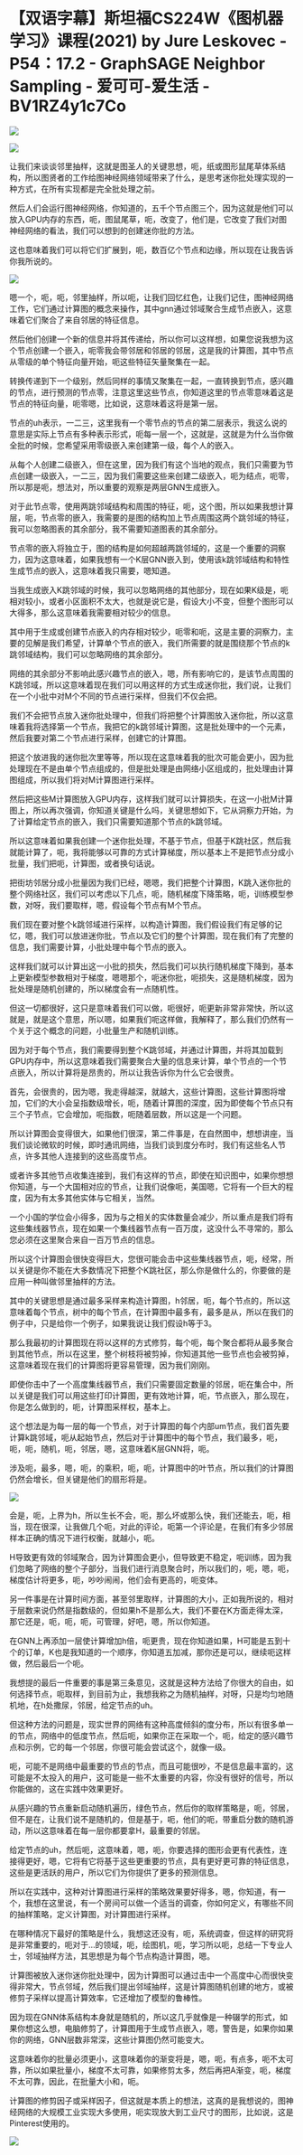 # 【双语字幕】斯坦福CS224W《图机器学习》课程(2021) by Jure Leskovec - P54：17.2 - GraphSAGE Neighbor Sampling - 爱可可-爱生活 - BV1RZ4y1c7Co

![](img/facb865f5da38d4b60f0caf8ea2f387f_0.png)

![](img/facb865f5da38d4b60f0caf8ea2f387f_1.png)

让我们来谈谈邻里抽样，这就是图圣人的关键思想，呃，纸或图形鼠尾草体系结构，所以图贤者的工作给图神经网络领域带来了什么，是思考迷你批处理实现的一种方式，在所有实现都是完全批处理之前。

然后人们会运行图神经网络，你知道的，五千个节点图三个，因为这就是他们可以放入GPU内存的东西，呃，图鼠尾草，呃，改变了，他们是，它改变了我们对图神经网络的看法，我们可以想到的创建迷你批的方法。

这也意味着我们可以将它们扩展到，呃，数百亿个节点和边缘，所以现在让我告诉你我所说的。

![](img/facb865f5da38d4b60f0caf8ea2f387f_3.png)

嗯一个，呃，呃，邻里抽样，所以呃，让我们回忆红色，让我们记住，图神经网络工作，它们通过计算图的概念来操作，其中gnn通过邻域聚合生成节点嵌入，这意味着它们聚合了来自邻居的特征信息。

然后他们创建一个新的信息并将其传递给，所以你可以这样想，如果您说我想为这个节点创建一个嵌入，呃零我会带邻居和邻居的邻居，这是我的计算图，其中节点从零级的单个特征向量开始，呃这些特征矢量聚集在一起。

转换传递到下一个级别，然后同样的事情又聚集在一起，一直转换到节点，感兴趣的节点，进行预测的节点零，注意这里这些节点，你知道这里的节点零意味着这是节点的特征向量，呃零嗯，比如说，这意味着这将是第一层。

节点的uh表示，一二三，这里我有一个零节点的节点的第二层表示，我这么说的意思是实际上节点有多种表示形式，呃每一层一个，这就是，这就是为什么当你做全批的时候，您希望采用零级嵌入来创建第一级，每个人的嵌入。

从每个人创建二级嵌入，但在这里，因为我们有这个当地的观点，我们只需要为节点创建一级嵌入，一二三，因为我们需要这些来创建二级嵌入，呃为结点，呃零，所以那是呃，想法对，所以重要的观察是两层GNN生成嵌入。

对于此节点零，使用两跳邻域结构和周围的特征，呃，这个图，所以如果我想计算层，呃，节点零的嵌入，我需要的是图的结构加上节点周围这两个跳邻域的特征，我可以忽略图表的其余部分，我不需要知道图表的其余部分。

节点零的嵌入将独立于，图的结构是如何超越两跳邻域的，这是一个重要的洞察力，因为这意味着，如果我想有一个K层GNN嵌入到，使用该k跳邻域结构和特性生成节点的嵌入，这意味着我只需要，嗯知道。

当我生成嵌入K跳邻域的时候，我可以忽略网络的其他部分，现在如果K级是，呃相对较小，或者小区面积不太大，也就是说它是，假设大小不变，但整个图形可以大得多，那么这意味着我需要相对较少的信息。

其中用于生成或创建节点嵌入的内存相对较少，呃零和呃，这是主要的洞察力，主要的见解是我们希望，计算单个节点的嵌入，我们所需要的就是围绕那个节点的k跳邻域结构，我们可以忽略网络的其余部分。

网络的其余部分不影响此感兴趣节点的嵌入，嗯，所有影响它的，是该节点周围的K跳邻域，所以这意味着现在我们可以用这样的方式生成迷你批，我们说，让我们在一个小批中对M个不同的节点进行采样，但我们不仅会把。

我们不会把节点放入迷你批处理中，但我们将把整个计算图放入迷你批，所以这意味着我将选择第一个节点，我把它的k跳邻域计算图，这是批处理中的一个元素，然后我要对第二个节点进行采样，创建它的计算图。

把这个放进我的迷你批次里等等，所以现在这意味着我的批次可能会更小，因为批处理现在不是由单个节点组成的，但是批处理是由网络小区组成的，批处理由计算图组成，所以我们将对M计算图进行采样。

然后把这些M计算图放入GPU内存，这样我们就可以计算损失，在这一小批M计算图上，所以再次强调，你知道关键是什么吗，关键思想如下，它从洞察力开始，为了计算给定节点的嵌入，我们只需要知道那个节点的k跳邻域。

所以这意味着如果我创建一个迷你批处理，不基于节点，但基于K跳社区，然后我就能计算了，呃，我将能够以可靠的方式计算梯度，所以基本上不是把节点分成小批量，我们把呃，计算图，或者换句话说。

把街坊邻居分成小批量因为我们已经，嗯嗯，我们把整个计算图，K跳入迷你批的整个网络社区，我们可以考虑以下几点，呃，随机梯度下降策略，呃，训练模型参数，对呀，我们要取样，嗯，假设每个节点有M个节点。

我们现在要对整个k跳邻域进行采样，以构造计算图，我们假设我们有足够的记忆，嗯，我们可以放进迷你批，节点以及它们的整个计算图，现在我们有了完整的信息，我们需要计算，小批处理中每个节点的嵌入。

这样我们就可以计算出这一小批的损失，然后我们可以执行随机梯度下降到，基本上更新模型参数相对于梯度，嗯嗯那个，呃迷你批，呃损失，这是随机梯度，因为批处理是随机创建的，所以梯度会有一点随机性。

但这一切都很好，这只是意味着我们可以做，呃很好，呃更新非常非常快，所以这就是，就是这个意思，所以嗯，如果我们呃这样做，我解释了，那么我们仍然有一个关于这个概念的问题，小批量生产和随机训练。

因为对于每个节点，我们需要得到整个K跳邻域，并通过计算图，并将其加载到GPU内存中，所以这意味着我们需要聚合大量的信息来计算，单个节点的一个节点嵌入，所以计算将是昂贵的，所以让我告诉你为什么它会很贵。

首先，会很贵的，因为嗯，我走得越深，就越大，这些计算图，这些计算图将增加，它们的大小会呈指数级增长，呃，随着计算图的深度，因为即使每个节点只有三个子节点，它会增加，呃指数，呃随着层数，所以这是一个问题。

所以计算图会变得很大，如果他们很深，第二件事是，在自然图中，想想讲座，当我们谈论微软的时候，即时通讯网络，当我们谈到度分布时，我们有这些名人节点，许多其他人连接到的这些高度节点。

或者许多其他节点收集连接到，我们有这样的节点，即使在知识图中，如果你想想你知道，与一个大国相对应的节点，让我们说像呃，美国嗯，它将有一个巨大的程度，因为有太多其他实体与它相关，当然。

一个小国的学位会小得多，因为与之相关的实体数量会减少，所以重点是我们将有这些集线器节点，现在如果一个集线器节点有一百万度，这没什么不寻常的，那么您必须在这里聚合来自一百万节点的信息。

所以这个计算图会很快变得巨大，您很可能会击中这些集线器节点，呃，经常，所以关键是你不能在大多数情况下把整个K跳社区，那么你是做什么的，你要做的是应用一种叫做邻里抽样的方法。

其中的关键思想是通过最多采样来构造计算图，h邻居，呃，每个节点的，所以这意味着每个节点，树中的每个节点，在计算图中最多有，最多是从，所以在我们的例子中，只是给你一个例子，如果我说让我们假设h等于3。

那么我最初的计算图现在将以这样的方式修剪，每个呃，每个聚合都将从最多聚合到其他节点，所以在这里，整个树枝将被剪掉，你知道其他一些节点也会被剪掉，这意味着现在我们的计算图将更容易管理，因为我们刚刚。

即使你击中了一个高度集线器节点，我们只需要固定数量的邻居，呃在集合中，所以关键是我们可以用这些打印计算图，更有效地计算，呃，节点嵌入，那么现在，你是怎么做到的，呃，计算图采样权，基本上。

这个想法是为每一层的每一个节点，对于计算图的每个内部um节点，我们首先要计算k跳邻域，呃从起始节点，然后对于计算图中的每个节点，我们最多，呃，呃，呃，随机，呃，邻居，嗯，这意味着K层GNN将，呃。

涉及呃，最多，嗯，呃，的乘积，呃，呃，计算图中的叶节点，所以我们的计算图仍然会增长，但关键是他们的扇形将是。



![](img/facb865f5da38d4b60f0caf8ea2f387f_5.png)

会是，呃，上界为h，所以生长不会，呃，那么坏或那么快，我们还能去，呃，相当，现在很深，让我做几个呃，对此的评论，呃第一个评论是，在我们有多少邻居样本正确的情况下进行权衡，就越小，呃。

H导致更有效的邻域聚合，因为计算图会更小，但导致更不稳定，呃训练，因为我们忽略了网络的整个子部分，当我们进行消息聚合时，所以我们的，呃，嗯，呃，梯度估计将更多，呃，吵吵闹闹，他们会有更高的，呃变体。

另一件事是在计算时间方面，甚至邻里取样，计算图的大小，正如我所说的，相对于层数来说仍然是指数级的，但如果h不是那么大，我们不要在K方面走得太深，那它还是，呃，呃，呃，可管理，好吧，嗯，所以你知道。

在GNN上再添加一层使计算增加h倍，呃更贵，现在你知道如果，H可能是五到十个的订单，K也是我知道的一个顺序，你知道五加减，那你还是可以，继续呃这样做，然后最后一个呃。

我想提的最后一件重要的事是第三条意见，这就是这种方法给了你很大的自由，如何选择节点，呃取样，到目前为止，我想我称之为随机抽样，对呀，只是均匀地随机地，在h处撒尿，邻居，给定节点的uh。

但这种方法的问题是，现实世界的网络有这种高度倾斜的度分布，所以有很多单一的节点，网络中的低度节点，然后呃，如果你正在采取一个，呃，给定的感兴趣节点和示例，它的每一个邻居，你很可能会尝试这个，就像一级。

呃，可能不是网络中最重要的节点的节点，而且可能很吵，不是信息最丰富的，这可能是不太投入的用户，这可能是一些不太重要的内容，你没有很好的信号，所以你能做的，这在实践中效果更好。

从感兴趣的节点重新启动随机遍历，绿色节点，然后你的取样策略是，呃，邻居，但不是在，让我们说不是随机的，但是基于，呃，他们的呃，带重启分数的随机游动，所以这意味着在每一层你都要拿H，最重要的邻居。

给定节点的uh，然后呃，这意味着，嗯，呃，你要选择的图形会更有代表性，连接得更好，嗯，它将有它将基于这些更重要的节点，具有更好更可靠的特征信息，这些是更活跃的用户，所以它们为你提供了更多的预测信息。

所以在实践中，这种对计算图进行采样的策略效果要好得多，嗯，你知道，有一个，我想在这里说，有一个房间可以做一个适当的调查，你如何定义，有哪些不同的抽样策略，定义计算图，对计算图进行采样。

在哪种情况下最好的策略是什么，我想这还没有，呃，系统调查，但这样的研究将是非常重要的，呃对于…的领域，呃，绘图机，呃，学习所以呃，总结一下专业人士，邻域抽样方法，其思想是为每个节点构造计算图，嗯。

计算图被放入迷你迷你批处理中，因为计算图可以通过击中一个高度中心而很快变得非常大，节点邻域，然后我们提出邻域抽样，这是计算图随机创建的地方，或被修剪子采样以提高计算效率，它还增加了模型的鲁棒性。

因为现在GNN体系结构本身就是随机的，所以这几乎就像是一种辍学的形式，如果你想这么想，电脑修剪了，计算图用于生成节点嵌入，嗯，警告是，如果你如果你的网络，GNN层数非常深，这些计算图仍然可能变大。

这意味着你的批量必须更小，这意味着你的渐变将是，嗯，呃，有点多，呃不太可靠，所以如果批量小，梯度不太可靠，如果修剪太多，然后再把A渐变，呃，梯度不太可靠，因此，在批量大小和，呃。

计算图的修剪因子或采样因子，但这就是本质上的想法，这真的是我想说的，图神经网络的大规模工业实现大多使用，呃实现放大到工业尺寸的图形，比如说，这是Pinterest使用的。



![](img/facb865f5da38d4b60f0caf8ea2f387f_7.png)